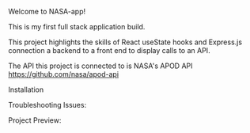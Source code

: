 Welcome to NASA-app! 

This is my first full stack application build. 

This project highlights the skills of React useState hooks and Express.js connection a backend to a front end to display calls to an API. 

The API this project is connected to is NASA's APOD API 
https://github.com/nasa/apod-api


Installation


Troubleshooting Issues:


Project Preview: 
